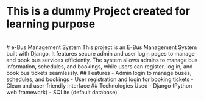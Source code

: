 <h1> This is a dummy Project created for learning purpose </h1><br>
# e-Bus Management System
This project is an E-Bus Management System built with Django. It features secure admin and user login pages to manage and book bus services efficiently. 
The system allows admins to manage bus information, schedules, and bookings, while users can register, log in, and book bus tickets seamlessly.
## Features
- Admin login to manage buses, schedules, and bookings
- User registration and login for booking tickets
- Clean and user-friendly interface
## Technologies Used
- Django (Python web framework)
- SQLite (default database)
